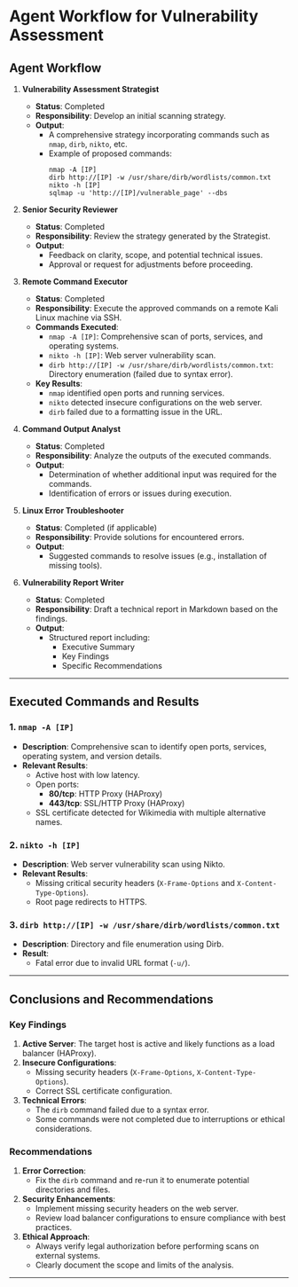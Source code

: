 # Agent Workflow for Vulnerability Assessment

## Agent Workflow

1. **Vulnerability Assessment Strategist**
   - **Status**: Completed
   - **Responsibility**: Develop an initial scanning strategy.
   - **Output**:
     - A comprehensive strategy incorporating commands such as `nmap`, `dirb`, `nikto`, etc.
     - Example of proposed commands:
       ```
       nmap -A [IP]
       dirb http://[IP] -w /usr/share/dirb/wordlists/common.txt
       nikto -h [IP]
       sqlmap -u 'http://[IP]/vulnerable_page' --dbs
       ```

2. **Senior Security Reviewer**
   - **Status**: Completed
   - **Responsibility**: Review the strategy generated by the Strategist.
   - **Output**:
     - Feedback on clarity, scope, and potential technical issues.
     - Approval or request for adjustments before proceeding.

3. **Remote Command Executor**
   - **Status**: Completed
   - **Responsibility**: Execute the approved commands on a remote Kali Linux machine via SSH.
   - **Commands Executed**:
     - `nmap -A [IP]`: Comprehensive scan of ports, services, and operating systems.
     - `nikto -h [IP]`: Web server vulnerability scan.
     - `dirb http://[IP] -w /usr/share/dirb/wordlists/common.txt`: Directory enumeration (failed due to syntax error).
   - **Key Results**:
     - `nmap` identified open ports and running services.
     - `nikto` detected insecure configurations on the web server.
     - `dirb` failed due to a formatting issue in the URL.

4. **Command Output Analyst**
   - **Status**: Completed
   - **Responsibility**: Analyze the outputs of the executed commands.
   - **Output**:
     - Determination of whether additional input was required for the commands.
     - Identification of errors or issues during execution.

5. **Linux Error Troubleshooter**
   - **Status**: Completed (if applicable)
   - **Responsibility**: Provide solutions for encountered errors.
   - **Output**:
     - Suggested commands to resolve issues (e.g., installation of missing tools).

6. **Vulnerability Report Writer**
   - **Status**: Completed
   - **Responsibility**: Draft a technical report in Markdown based on the findings.
   - **Output**:
     - Structured report including:
       - Executive Summary
       - Key Findings
       - Specific Recommendations

---

## Executed Commands and Results

### 1. `nmap -A [IP]`
- **Description**: Comprehensive scan to identify open ports, services, operating system, and version details.
- **Relevant Results**:
  - Active host with low latency.
  - Open ports:
    - **80/tcp**: HTTP Proxy (HAProxy)
    - **443/tcp**: SSL/HTTP Proxy (HAProxy)
  - SSL certificate detected for Wikimedia with multiple alternative names.

### 2. `nikto -h [IP]`
- **Description**: Web server vulnerability scan using Nikto.
- **Relevant Results**:
  - Missing critical security headers (`X-Frame-Options` and `X-Content-Type-Options`).
  - Root page redirects to HTTPS.

### 3. `dirb http://[IP] -w /usr/share/dirb/wordlists/common.txt`
- **Description**: Directory and file enumeration using Dirb.
- **Result**:
  - Fatal error due to invalid URL format (`-u/`).

---

## Conclusions and Recommendations

### Key Findings
1. **Active Server**: The target host is active and likely functions as a load balancer (HAProxy).
2. **Insecure Configurations**:
   - Missing security headers (`X-Frame-Options`, `X-Content-Type-Options`).
   - Correct SSL certificate configuration.
3. **Technical Errors**:
   - The `dirb` command failed due to a syntax error.
   - Some commands were not completed due to interruptions or ethical considerations.

### Recommendations
1. **Error Correction**:
   - Fix the `dirb` command and re-run it to enumerate potential directories and files.
2. **Security Enhancements**:
   - Implement missing security headers on the web server.
   - Review load balancer configurations to ensure compliance with best practices.
3. **Ethical Approach**:
   - Always verify legal authorization before performing scans on external systems.
   - Clearly document the scope and limits of the analysis.

--- 
